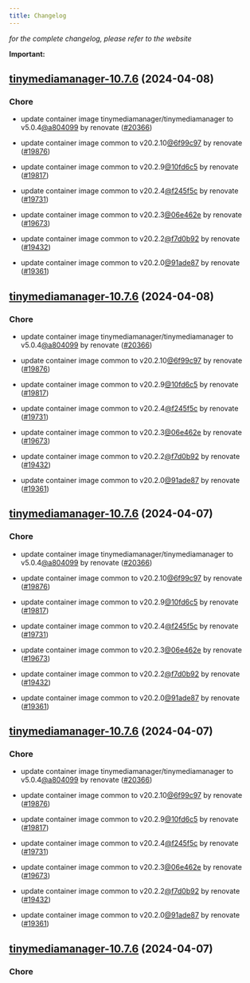 ```yaml
---
title: Changelog
---
```



*for the complete changelog, please refer to the website*

**Important:**


## [tinymediamanager-10.7.6](https://github.com/truecharts/charts/compare/tinymediamanager-10.6.0...tinymediamanager-10.7.6) (2024-04-08)

### Chore



- update container image tinymediamanager/tinymediamanager to v5.0.4[@a804099](https://github.com/a804099) by renovate ([#20366](https://github.com/truecharts/charts/issues/20366))

- update container image common to v20.2.10[@6f99c97](https://github.com/6f99c97) by renovate ([#19876](https://github.com/truecharts/charts/issues/19876))

- update container image common to v20.2.9[@10fd6c5](https://github.com/10fd6c5) by renovate ([#19817](https://github.com/truecharts/charts/issues/19817))

- update container image common to v20.2.4[@f245f5c](https://github.com/f245f5c) by renovate ([#19731](https://github.com/truecharts/charts/issues/19731))

- update container image common to v20.2.3[@06e462e](https://github.com/06e462e) by renovate ([#19673](https://github.com/truecharts/charts/issues/19673))

- update container image common to v20.2.2[@f7d0b92](https://github.com/f7d0b92) by renovate ([#19432](https://github.com/truecharts/charts/issues/19432))

- update container image common to v20.2.0[@91ade87](https://github.com/91ade87) by renovate ([#19361](https://github.com/truecharts/charts/issues/19361))


## [tinymediamanager-10.7.6](https://github.com/truecharts/charts/compare/tinymediamanager-10.6.0...tinymediamanager-10.7.6) (2024-04-08)

### Chore



- update container image tinymediamanager/tinymediamanager to v5.0.4[@a804099](https://github.com/a804099) by renovate ([#20366](https://github.com/truecharts/charts/issues/20366))

- update container image common to v20.2.10[@6f99c97](https://github.com/6f99c97) by renovate ([#19876](https://github.com/truecharts/charts/issues/19876))

- update container image common to v20.2.9[@10fd6c5](https://github.com/10fd6c5) by renovate ([#19817](https://github.com/truecharts/charts/issues/19817))

- update container image common to v20.2.4[@f245f5c](https://github.com/f245f5c) by renovate ([#19731](https://github.com/truecharts/charts/issues/19731))

- update container image common to v20.2.3[@06e462e](https://github.com/06e462e) by renovate ([#19673](https://github.com/truecharts/charts/issues/19673))

- update container image common to v20.2.2[@f7d0b92](https://github.com/f7d0b92) by renovate ([#19432](https://github.com/truecharts/charts/issues/19432))

- update container image common to v20.2.0[@91ade87](https://github.com/91ade87) by renovate ([#19361](https://github.com/truecharts/charts/issues/19361))


## [tinymediamanager-10.7.6](https://github.com/truecharts/charts/compare/tinymediamanager-10.6.0...tinymediamanager-10.7.6) (2024-04-07)

### Chore



- update container image tinymediamanager/tinymediamanager to v5.0.4[@a804099](https://github.com/a804099) by renovate ([#20366](https://github.com/truecharts/charts/issues/20366))

- update container image common to v20.2.10[@6f99c97](https://github.com/6f99c97) by renovate ([#19876](https://github.com/truecharts/charts/issues/19876))

- update container image common to v20.2.9[@10fd6c5](https://github.com/10fd6c5) by renovate ([#19817](https://github.com/truecharts/charts/issues/19817))

- update container image common to v20.2.4[@f245f5c](https://github.com/f245f5c) by renovate ([#19731](https://github.com/truecharts/charts/issues/19731))

- update container image common to v20.2.3[@06e462e](https://github.com/06e462e) by renovate ([#19673](https://github.com/truecharts/charts/issues/19673))

- update container image common to v20.2.2[@f7d0b92](https://github.com/f7d0b92) by renovate ([#19432](https://github.com/truecharts/charts/issues/19432))

- update container image common to v20.2.0[@91ade87](https://github.com/91ade87) by renovate ([#19361](https://github.com/truecharts/charts/issues/19361))


## [tinymediamanager-10.7.6](https://github.com/truecharts/charts/compare/tinymediamanager-10.6.0...tinymediamanager-10.7.6) (2024-04-07)

### Chore



- update container image tinymediamanager/tinymediamanager to v5.0.4[@a804099](https://github.com/a804099) by renovate ([#20366](https://github.com/truecharts/charts/issues/20366))

- update container image common to v20.2.10[@6f99c97](https://github.com/6f99c97) by renovate ([#19876](https://github.com/truecharts/charts/issues/19876))

- update container image common to v20.2.9[@10fd6c5](https://github.com/10fd6c5) by renovate ([#19817](https://github.com/truecharts/charts/issues/19817))

- update container image common to v20.2.4[@f245f5c](https://github.com/f245f5c) by renovate ([#19731](https://github.com/truecharts/charts/issues/19731))

- update container image common to v20.2.3[@06e462e](https://github.com/06e462e) by renovate ([#19673](https://github.com/truecharts/charts/issues/19673))

- update container image common to v20.2.2[@f7d0b92](https://github.com/f7d0b92) by renovate ([#19432](https://github.com/truecharts/charts/issues/19432))

- update container image common to v20.2.0[@91ade87](https://github.com/91ade87) by renovate ([#19361](https://github.com/truecharts/charts/issues/19361))


## [tinymediamanager-10.7.6](https://github.com/truecharts/charts/compare/tinymediamanager-10.6.0...tinymediamanager-10.7.6) (2024-04-07)

### Chore



